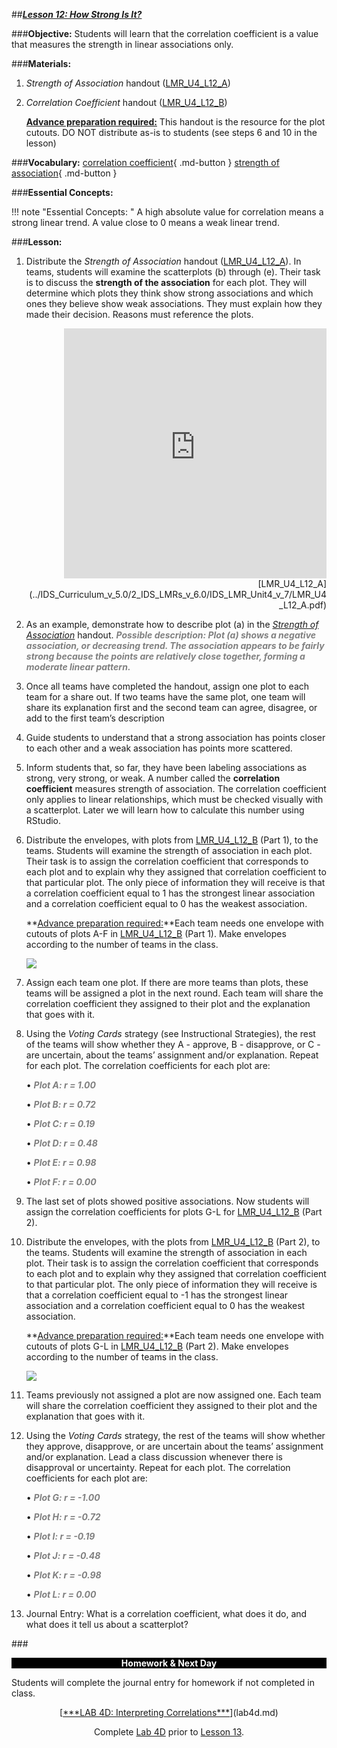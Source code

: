 ##***<u>Lesson 12: How Strong Is It?</u>***

###**Objective:**
Students will learn that the correlation coefficient is a value that measures the strength in linear
associations only.

###**Materials:**
1. *Strength of Association* handout ([LMR_U4_L12_A](../IDS_Curriculum_v_5.0/2_IDS_LMRs_v_6.0/IDS_LMR_Unit4_v_7/LMR_U4_L12_A.pdf))

2. *Correlation Coefficient* handout ([LMR_U4_L12_B](../IDS_Curriculum_v_5.0/2_IDS_LMRs_v_6.0/IDS_LMR_Unit4_v_7/LMR_U4_L12_B.pdf))

    **<u>Advance preparation required:</u>** This handout is the resource for the plot cutouts. DO NOT
    distribute as-is to students (see steps 6 and 10 in the lesson)

###**Vocabulary:**
[correlation coefficient](../../vocabulary/unit4/#correlation-coefficient "a statistical measure that calculates the strength of the relationship between the relative movements of two variables"){ .md-button }
[strength of association](../../vocabulary/unit4/#strength-of-association "how much two variables covary and the extent to which the INDEPENDENT VARIABLE affects the DEPENDENT VARIABLE"){ .md-button }

###**Essential Concepts:**

!!! note "Essential Concepts: "
    A high absolute value for correlation means a strong linear trend. A value close to 0
    means a weak linear trend.


###**Lesson:**
1. Distribute the *Strength of Association* handout ([LMR_U4_L12_A](../IDS_Curriculum_v_5.0/2_IDS_LMRs_v_6.0/IDS_LMR_Unit4_v_7/LMR_U4_L12_A.pdf)). In teams, students will
examine the scatterplots (b) through (e). Their task is to discuss the **strength of the association**
for each plot. They will determine which plots they think show strong associations and which ones
they believe show weak associations. They must explain how they made their decision. Reasons
must reference the plots.

    <div align="right"><iframe src="https://docs.google.com/viewerng/viewer?url=https://curriculum.thinkdataed.org/IDS_Curriculum_v_5.0/2_IDS_LMRs_v_6.0/IDS_LMR_Unit4_v_7/LMR_U4_L12_A.pdf&embedded=true" style=" width:420px;height:400px;" frameborder="0"></iframe><br>[LMR_U4_L12_A](../IDS_Curriculum_v_5.0/2_IDS_LMRs_v_6.0/IDS_LMR_Unit4_v_7/LMR_U4_L12_A.pdf)</div>

2. As an example, demonstrate how to describe plot (a) in the [*Strength of Association*](../IDS_Curriculum_v_5.0/2_IDS_LMRs_v_6.0/IDS_LMR_Unit4_v_7/LMR_U4_L12_A.pdf) handout.
<span style="color:grey">***Possible description: Plot (a) shows a negative association, or decreasing trend. The
association appears to be fairly strong because the points are relatively close together,
forming a moderate linear pattern.***</span>

3. Once all teams have completed the handout, assign one plot to each team for a share out. If two teams have the same plot, one team will share its explanation first and the second team can agree, disagree, or add to the first team’s description

4. Guide students to understand that a strong association has points closer to each other and a weak association has points more scattered.

5. Inform students that, so far, they have been labeling associations as strong, very strong, or weak.
A number called the **correlation coefficient** measures strength of association. The correlation
coefficient only applies to linear relationships, which must be checked visually with a scatterplot.
Later we will learn how to calculate this number using RStudio.

6. Distribute the envelopes, with plots from [LMR_U4_L12_B](../IDS_Curriculum_v_5.0/2_IDS_LMRs_v_6.0/IDS_LMR_Unit4_v_7/LMR_U4_L12_B.pdf) (Part 1), to the teams. Students will examine the strength of association in each
plot. Their task is to assign the correlation coefficient that corresponds to each plot and to explain
why they assigned that correlation coefficient to that particular plot. The only piece of information
they will receive is that a correlation coefficient equal to 1 has the strongest linear association and
a correlation coefficient equal to 0 has the weakest association.

    **<u>Advance preparation required:</u>**Each team needs one envelope
    with cutouts of plots A-F in [LMR_U4_L12_B](../IDS_Curriculum_v_5.0/2_IDS_LMRs_v_6.0/IDS_LMR_Unit4_v_7/LMR_U4_L12_B.pdf) (Part 1). Make envelopes according to the number of
    teams in the class.

    <img src="../../img/41206.png" />

7. Assign each team one plot. If there are more teams than plots, these teams will be assigned a
plot in the next round. Each team will share the correlation coefficient they assigned to their plot
and the explanation that goes with it.

8. Using the *Voting Cards* strategy (see Instructional Strategies), the rest of the teams will show
whether they A - approve, B - disapprove, or C - are uncertain, about the teams’ assignment and/or
explanation. Repeat for each plot. The correlation coefficients for each plot are:

    • <span style="color:grey">***Plot A: r = 1.00***</span>

    • <span style="color:grey">***Plot B: r = 0.72***</span>

    • <span style="color:grey">***Plot C: r = 0.19***</span>

    • <span style="color:grey">***Plot D: r = 0.48***</span>

    • <span style="color:grey">***Plot E: r = 0.98***</span>

    • <span style="color:grey">***Plot F: r = 0.00***</span>

9. The last set of plots showed positive associations. Now students will assign the correlation
coefficients for plots G-L for [LMR_U4_L12_B](../IDS_Curriculum_v_5.0/2_IDS_LMRs_v_6.0/IDS_LMR_Unit4_v_7/LMR_U4_L12_B.pdf) (Part 2).

10. Distribute the envelopes, with the plots from [LMR_U4_L12_B](../IDS_Curriculum_v_5.0/2_IDS_LMRs_v_6.0/IDS_LMR_Unit4_v_7/LMR_U4_L12_B.pdf) (Part 2), to the teams. Students will examine the strength of association in each
plot. Their task is to assign the correlation coefficient that corresponds to each plot and to explain
why they assigned that correlation coefficient to that particular plot. The only piece of information
they will receive is that a correlation coefficient equal to -1 has the strongest linear association
and a correlation coefficient equal to 0 has the weakest association.

    **<u>Advance preparation required:</u>**Each team needs one envelope
    with cutouts of plots G-L in [LMR_U4_L12_B](../IDS_Curriculum_v_5.0/2_IDS_LMRs_v_6.0/IDS_LMR_Unit4_v_7/LMR_U4_L12_B.pdf) (Part 2). Make envelopes according to the number of
    teams in the class.

    <img src="../../img/41210b.png" />

11. Teams previously not assigned a plot are now assigned one. Each team will share the correlation
coefficient they assigned to their plot and the explanation that goes with it.

12. Using the *Voting Cards* strategy, the rest of the teams will show whether they approve,
disapprove, or are uncertain about the teams’ assignment and/or explanation. Lead a class
discussion whenever there is disapproval or uncertainty. Repeat for each plot. The correlation
coefficients for each plot are:

    • <span style="color:grey">***Plot G: r = -1.00***</span>

    • <span style="color:grey">***Plot H: r = -0.72***</span>

    • <span style="color:grey">***Plot I: r = -0.19***</span>

    • <span style="color:grey">***Plot J: r = -0.48***</span>

    • <span style="color:grey">***Plot K: r = -0.98***</span>

    • <span style="color:grey">***Plot L: r = 0.00***</span>

13. Journal Entry: What is a correlation coefficient, what does it do, and what does it tell us about a
scatterplot?

###<p style="background: black; color: white; text-align: center;">**Homework & Next Day**</p>
Students will complete the journal entry for homework if not completed in class.

<center>[<u>***LAB 4D: Interpreting Correlations***</u>](lab4d.md)

Complete [Lab 4D](lab4d.md) prior to [Lesson 13](lesson13.md).</center>